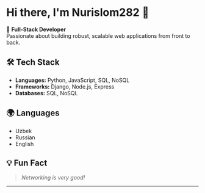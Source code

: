 # Hi there, I'm Nurislom282 👋

🚀 **Full-Stack Developer**  
Passionate about building robust, scalable web applications from front to back.

## 🛠️ Tech Stack

- **Languages:** Python, JavaScript, SQL, NoSQL
- **Frameworks:** Django, Node.js, Express
- **Databases:** SQL, NoSQL

## 🌍 Languages

- Uzbek
- Russian
- English

## 💡 Fun Fact

> *Networking is very good!*

---

<!--
**Nurislom282/Nurislom282** is a ✨ _special_ ✨ repository because its `README.md` (this file) appears on your GitHub profile.
-->
